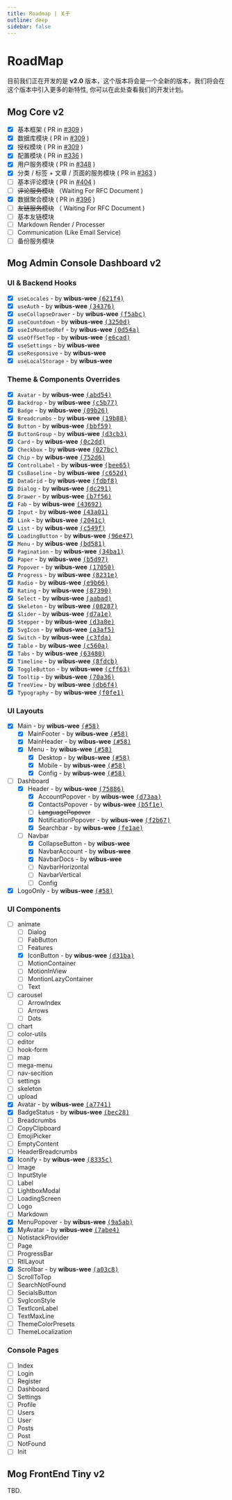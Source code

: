```yaml
---
title: Roadmap | 关于
outline: deep
sidebar: false
---
```


# RoadMap

目前我们正在开发的是 **v2.0** 版本，这个版本将会是一个全新的版本，我们将会在这个版本中引入更多的新特性, 你可以在此处查看我们的开发计划。

## Mog Core v2

- [X] 基本框架 ( PR in [#309](https://github.com/mogland/core/pull/309) )
- [X] 数据库模块 ( PR in [#309](https://github.com/mogland/core/pull/309) ) 
- [X] 授权模块 ( PR in [#309](https://github.com/mogland/core/pull/309) ) 
- [X] 配置模块 ( PR in [#336](https://github.com/mogland/core/pull/336) ) 
- [X] 用户服务模块 ( PR in [#348](https://github.com/mogland/core/pull/348) )  
- [x] 分类 / 标签 + 文章 / 页面的服务模块 ( PR in [#363](https://github.com/mogland/core/pull/363) )    
- [ ] 基本评论模块 ( PR in [#404](https://github.com/mogland/core/pull/404) ) 
- [ ] ~~评论服务模块~~  （Waiting For RFC Document )
- [x] 数据聚合模块 ( PR in [#396](https://github.com/mogland/core/pull/396) ) 
- [ ] ~~友链服务模块~~ （ Waiting For RFC Document )
- [ ] 基本友链模块 
- [ ] Markdown Render / Processer  
- [ ] Communication (Like Email Service)  
- [ ] 备份服务模块  

## Mog Admin Console Dashboard v2

### UI & Backend Hooks

- [X] `useLocales` - by **wibus-wee** [<samp>(621f4)</samp>](https://github.com/mogland/console/commit/621f4f9)
- [X] `useAuth` - by **wibus-wee** [<samp>(34376)</samp>](https://github.com/mogland/console/commit/3437676)
- [X] `useCollapseDrawer` - by **wibus-wee** [<samp>(f5abc)</samp>](https://github.com/mogland/console/commit/f5abccd)
- [X] `useCountdown` - by **wibus-wee** [<samp>(3250d)</samp>](https://github.com/mogland/console/commit/3250da5)
- [X] `useIsMountedRef` - by **wibus-wee** [<samp>(0d54a)</samp>](https://github.com/mogland/console/commit/0d54ab5)
- [X] `useOffSetTop` - by **wibus-wee** [<samp>(e6cad)</samp>](https://github.com/mogland/console/commit/e6cadde)
- [X] `useSettings` - by **wibus-wee**
- [X] `useResponsive` - by **wibus-wee**
- [X] `useLocalStorage` - by **wibus-wee**

### Theme & Components Overrides
- [X] `Avatar` - by **wibus-wee** [<samp>(abd54)</samp>](https://github.com/mogland/console/commit/abd547b)
- [X] `Backdrop` - by **wibus-wee** [<samp>(c5b77)</samp>](https://github.com/mogland/console/commit/c5b77dd)
- [X] `Badge` - by **wibus-wee** [<samp>(09b26)</samp>](https://github.com/mogland/console/commit/09b26eb)
- [X] `Breadcrumbs` - by **wibus-wee** [<samp>(19b88)</samp>](https://github.com/mogland/console/commit/19b881d)
- [X] `Button` - by **wibus-wee** [<samp>(bbf59)</samp>](https://github.com/mogland/console/commit/bbf5910)
- [X] `ButtonGroup` - by **wibus-wee** [<samp>(d3cb3)</samp>](https://github.com/mogland/console/commit/d3cb3b0)
- [X] `Card` - by **wibus-wee** [<samp>(0c2dd)</samp>](https://github.com/mogland/console/commit/0c2dd7f)
- [X] `Checkbox` - by **wibus-wee** [<samp>(027bc)</samp>](https://github.com/mogland/console/commit/027bc89)
- [X] `Chip` - by **wibus-wee** [<samp>(752d6)</samp>](https://github.com/mogland/console/commit/752d6b2)
- [X] `ControlLabel` - by **wibus-wee** [<samp>(bee65)</samp>](https://github.com/mogland/console/commit/bee65ed)
- [X] `CssBaseline` - by **wibus-wee** [<samp>(c652d)</samp>](https://github.com/mogland/console/commit/c652d69)
- [X] `DataGrid` - by **wibus-wee** [<samp>(fdbf8)</samp>](https://github.com/mogland/console/commit/fdbf890)
- [X] `Dialog` - by **wibus-wee** [<samp>(dc291)</samp>](https://github.com/mogland/console/commit/dc2911c)
- [X] `Drawer` - by **wibus-wee** [<samp>(b7f56)</samp>](https://github.com/mogland/console/commit/b7f5663)
- [X] `Fab` - by **wibus-wee** [<samp>(43692)</samp>](https://github.com/mogland/console/commit/43692a7)
- [X] `Input` - by **wibus-wee** [<samp>(43a01)</samp>](https://github.com/mogland/console/commit/43a0198)
- [X] `Link` - by **wibus-wee** [<samp>(2041c)</samp>](https://github.com/mogland/console/commit/2041cb5)
- [X] `List` - by **wibus-wee** [<samp>(c549f)</samp>](https://github.com/mogland/console/commit/c549fe6)
- [X] `LoadingButton` - by **wibus-wee** [<samp>(96e47)</samp>](https://github.com/mogland/console/commit/96e473c)
- [X] `Menu` - by **wibus-wee** [<samp>(bd581)</samp>](https://github.com/mogland/console/commit/bd5810a)
- [X] `Pagination` - by **wibus-wee** [<samp>(34ba1)</samp>](https://github.com/mogland/console/commit/34ba1af)
- [X] `Paper` - by **wibus-wee** [<samp>(b5d97)</samp>](https://github.com/mogland/console/commit/b5d9714)
- [X] `Popover` - by **wibus-wee** [<samp>(17050)</samp>](https://github.com/mogland/console/commit/170504e)
- [X] `Progress` - by **wibus-wee** [<samp>(8231e)</samp>](https://github.com/mogland/console/commit/8231e03)
- [X] `Radio` - by **wibus-wee** [<samp>(e9b66)</samp>](https://github.com/mogland/console/commit/e9b6699)
- [X] `Rating` - by **wibus-wee** [<samp>(87390)</samp>](https://github.com/mogland/console/commit/87390bc)
- [X] `Select` - by **wibus-wee** [<samp>(aabad)</samp>](https://github.com/mogland/console/commit/aabadcb)
- [X] `Skeleton` - by **wibus-wee** [<samp>(08287)</samp>](https://github.com/mogland/console/commit/082871b)
- [X] `Slider` - by **wibus-wee** [<samp>(d7a1e)</samp>](https://github.com/mogland/console/commit/d7a1e75)
- [X] `Stepper` - by **wibus-wee** [<samp>(d3a8e)</samp>](https://github.com/mogland/console/commit/d3a8e69)
- [X] `SvgIcon` - by **wibus-wee** [<samp>(a3af5)</samp>](https://github.com/mogland/console/commit/a3af520)
- [X] `Switch` - by **wibus-wee** [<samp>(c3fda)</samp>](https://github.com/mogland/console/commit/c3fdada)
- [X] `Table` - by **wibus-wee** [<samp>(c560a)</samp>](https://github.com/mogland/console/commit/c560acc)
- [X] `Tabs` - by **wibus-wee** [<samp>(63480)</samp>](https://github.com/mogland/console/commit/6348064)
- [X] `Timeline` - by **wibus-wee** [<samp>(8fdcb)</samp>](https://github.com/mogland/console/commit/8fdcba3)
- [X] `ToggleButton` - by **wibus-wee** [<samp>(cff63)</samp>](https://github.com/mogland/console/commit/cff635f)
- [X] `Tooltip` - by **wibus-wee** [<samp>(70a36)</samp>](https://github.com/mogland/console/commit/70a36d3)
- [X] `TreeView` - by **wibus-wee** [<samp>(db6f4)</samp>](https://github.com/mogland/console/commit/db6f4e2)
- [X] `Typography` - by **wibus-wee** [<samp>(f0fe1)</samp>](https://github.com/mogland/console/commit/f0fe1c7)

### UI Layouts

- [x] Main - by **wibus-wee** [<samp>(#58)</samp>](https://github.com/mogland/console/pull/58)
  - [x] MainFooter - by **wibus-wee** [<samp>(#58)</samp>](https://github.com/mogland/console/pull/58)
  - [x] MainHeader - by **wibus-wee** [<samp>(#58)</samp>](https://github.com/mogland/console/pull/58)
  - [x] Menu - by **wibus-wee** [<samp>(#58)</samp>](https://github.com/mogland/console/pull/58)
    - [x] Desktop - by **wibus-wee** [<samp>(#58)</samp>](https://github.com/mogland/console/pull/58)
    - [x] Mobile - by **wibus-wee** [<samp>(#58)</samp>](https://github.com/mogland/console/pull/58)
    - [x] Config - by **wibus-wee** [<samp>(#58)</samp>](https://github.com/mogland/console/pull/58)
- [ ] Dashboard
  - [X] Header - by **wibus-wee** [<samp>(75886)</samp>](https://github.com/mogland/console/commit/75886eb)
    - [X] AccountPopover - by **wibus-wee** [<samp>(d73aa)</samp>](https://github.com/mogland/console/commit/d73aad3)
    - [x] ContactsPopover - by **wibus-wee** [<samp>(b5f1e)</samp>](https://github.com/mogland/console/commit/b5f1e28)
    - [ ] ~~LanguagePopover~~
    - [X] NotificationPopover - by **wibus-wee** [<samp>(f2b67)</samp>](https://github.com/mogland/console/commit/f2b671c)
    - [X] Searchbar - by **wibus-wee** [<samp>(fe1ae)</samp>](https://github.com/mogland/console/commit/fe1aead)
  - [ ] Navbar
    - [X] CollapseButton - by **wibus-wee**
    - [X] NavbarAccount - by **wibus-wee**
    - [X] NavbarDocs - by **wibus-wee**
    - [ ] NavbarHorizontal
    - [ ] NavbarVertical
    - [ ] Config
- [x] LogoOnly - by **wibus-wee** [<samp>(#58)</samp>](https://github.com/mogland/console/pull/58)

### UI Components

- [ ] animate
  - [ ] Dialog
  - [ ] FabButton
  - [ ] Features
  - [x] IconButton - by **wibus-wee** [<samp>(d31ba)</samp>](https://github.com/mogland/console/commit/d31baf8)
  - [ ] MotionContainer
  - [ ] MotionInView
  - [ ] MontionLazyContainer
  - [ ] Text
- [ ] carousel
  - [ ] ArrowIndex
  - [ ] Arrows
  - [ ] Dots
- [ ] chart
- [ ] color-utils
- [ ] editor
- [ ] hook-form
- [ ] map
- [ ] mega-menu
- [ ] nav-secition
- [ ] settings
- [ ] skeleton
- [ ] upload
- [X] Avatar - by **wibus-wee** [<samp>(a7741)</samp>](https://github.com/mogland/console/commit/a774100)
- [x] BadgeStatus - by **wibus-wee** [<samp>(bec28)</samp>](https://github.com/mogland/console/commit/bec2897)
- [ ] Breadcrumbs
- [ ] CopyClipboard
- [ ] EmojiPicker
- [ ] EmptyContent
- [ ] HeaderBreadcrumbs
- [x] Iconify - by **wibus-wee** [<samp>(8335c)</samp>](https://github.com/mogland/console/commit/8335c5a)
- [ ] Image
- [ ] InputStyle
- [ ] Label
- [ ] LightboxModal
- [ ] LoadingScreen
- [ ] Logo
- [ ] Markdown
- [x] MenuPopover - by **wibus-wee** [<samp>(9a5ab)</samp>](https://github.com/mogland/console/commit/9a5ab87)
- [X] MyAvatar - by **wibus-wee** [<samp>(7abe4)</samp>](https://github.com/mogland/console/commit/7abe44a)
- [ ] NotistackProvider
- [ ] Page
- [ ] ProgressBar
- [ ] RtlLayout
- [x] Scrollbar - by **wibus-wee** [<samp>(a03c8)</samp>](https://github.com/mogland/console/commit/a03c88e)
- [ ] ScrollToTop
- [ ] SearchNotFound
- [ ] SecialsButton
- [ ] SvgIconStyle
- [ ] TextIconLabel
- [ ] TextMaxLine
- [ ] ThemeColorPresets
- [ ] ThemeLocalization

### Console Pages

- [ ] Index
- [ ] Login
- [ ] Register
- [ ] Dashboard
- [ ] Settings
- [ ] Profile
- [ ] Users
- [ ] User
- [ ] Posts
- [ ] Post
- [ ] NotFound
- [ ] Init

## Mog FrontEnd Tiny v2

TBD.
